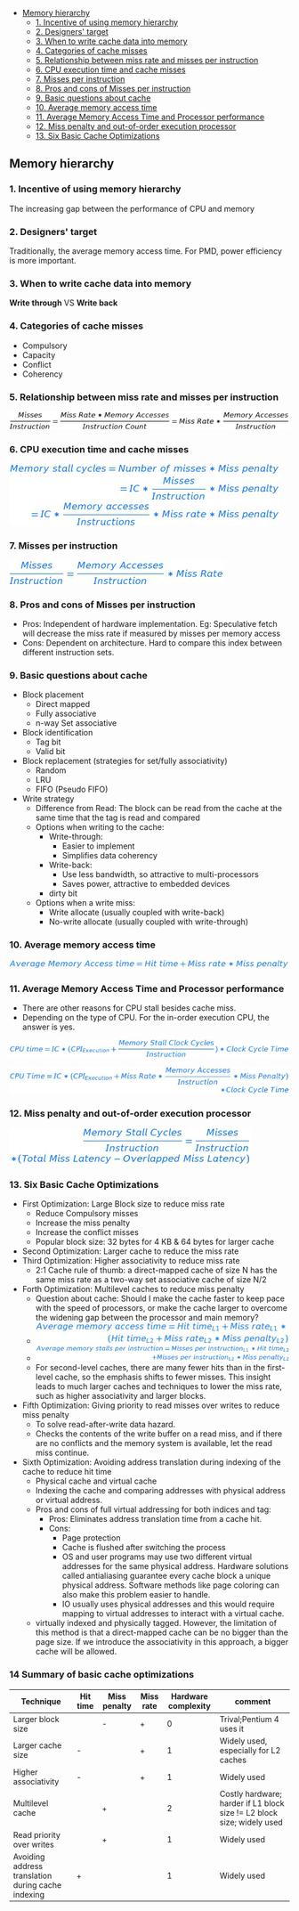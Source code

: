 <!-- MDTOC maxdepth:6 firsth1:1 numbering:0 flatten:0 bullets:1 updateOnSave:1 -->

   - [Memory hierarchy](#memory-hierarchy)   
      - [1. Incentive of using memory hierarchy](#1-incentive-of-using-memory-hierarchy)   
      - [2. Designers' target](#2-designers-target)   
      - [3. When to write cache data into memory](#3-when-to-write-cache-data-into-memory)   
      - [4. Categories of cache misses](#4-categories-of-cache-misses)   
      - [5. Relationship between miss rate and misses per instruction](#5-relationship-between-miss-rate-and-misses-per-instruction)   
      - [6. CPU execution time and cache misses](#6-cpu-execution-time-and-cache-misses)   
      - [7. Misses per instruction](#7-misses-per-instruction)   
      - [8. Pros and cons of Misses per instruction](#8-pros-and-cons-of-misses-per-instruction)   
      - [9. Basic questions about cache](#9-basic-questions-about-cache)   
      - [10. Average memory access time](#10-average-memory-access-time)   
      - [11. Average Memory Access Time and Processor performance](#11-average-memory-access-time-and-processor-performance)   
      - [12. Miss penalty and out-of-order execution processor](#12-miss-penalty-and-out-of-order-execution-processor)   
      - [13. Six Basic Cache Optimizations](#13-six-basic-cache-optimizations)   

<!-- /MDTOC -->
## Memory hierarchy
### 1. Incentive of using memory hierarchy  
The increasing gap between the performance of CPU and memory
### 2. Designers' target
Traditionally, the average memory access time. For PMD, power efficiency is more important.
### 3. When to write cache data into memory
**Write through** VS **Write back**
### 4. Categories of cache misses
- Compulsory
- Capacity
- Conflict
- Coherency

### 5. Relationship between miss rate and misses per instruction
![alt text](data/equation1.png)
### 6. CPU execution time and cache misses
![alt text](data/equation2.png)
### 7. Misses per instruction
![alt text](data/equation3.png)  
### 8. Pros and cons of Misses per instruction
- Pros: Independent of hardware implementation. Eg: Speculative fetch will decrease the miss rate if measured by misses per memory access
- Cons: Dependent on architecture. Hard to compare this index between different instruction sets.  

### 9. Basic questions about cache
- Block placement
  - Direct mapped
  - Fully associative
  - n-way Set associative
- Block identification
  - Tag bit
  - Valid bit
- Block replacement (strategies for set/fully associativity)
  - Random
  - LRU
  - FIFO (Pseudo FIFO)
- Write strategy
  - Difference from Read: The block can be read from the cache at the same time that the tag is read and compared
  - Options when writing to the cache:
    - Write-through:
      - Easier to implement
      - Simplifies data coherency
    - Write-back:
      - Use less bandwidth, so attractive to multi-processors
      - Saves power, attractive to embedded devices
    - dirty bit
  - Options when a write miss:
    - Write allocate (usually coupled with write-back)
    - No-write allocate (usually coupled with write-through)  

### 10. Average memory access time
![alt text](data/equation4.png)

### 11. Average Memory Access Time and Processor performance
- There are other reasons for CPU stall besides cache miss.
- Depending on the type of CPU. For the in-order execution CPU, the answer is yes.

![alt text](data/equation5.png)

![alt text](data/equation6.png)   

### 12. Miss penalty and out-of-order execution processor
![alt text](data/equation7.png)

### 13. Six Basic Cache Optimizations
- First Optimization: Large Block size to reduce miss rate
  - Reduce Compulsory misses
  - Increase the miss penalty
  - Increase the conflict misses
  - Popular block size: 32 bytes for 4 KB & 64 bytes for larger cache
- Second Optimization: Larger cache to reduce the miss rate
- Third Optimization: Higher associativity to reduce miss rate
  - 2:1 Cache rule of thumb: a direct-mapped cache of size N has the same miss rate as a two-way set associative cache of size N/2
- Forth Optimization: Multilevel caches to reduce miss penalty
  - Question about cache: Should I make the cache faster to keep pace with the speed of processors, or make the cache larger to overcome the widening gap between the processor and main memory?
  - ![alt text](data/equation8.png)
  - ![alt text](data/equation9.png)
  - For second-level caches, there are many fewer hits than in the first-level cache, so the emphasis shifts to fewer misses. This insight leads to much larger caches and techniques to lower the miss rate, such as higher associativity and larger blocks.
- Fifth Optimization: Giving priority to read misses over writes to reduce miss penalty
  - To solve read-after-write data hazard.
  - Checks the contents of the write buffer on a read miss, and if there are no conflicts and the memory system is available, let the read miss continue.
- Sixth Optimization: Avoiding address translation during indexing of the cache to reduce hit time
  - Physical cache and virtual cache
  - Indexing the cache and comparing addresses with physical address or virtual address.
  - Pros and cons of full virtual addressing for both indices and tag:
    - Pros: Eliminates address translation time from a cache hit.
    - Cons:
      - Page protection
      - Cache is flushed after switching the process
      - OS and user programs may use two different virtual addresses for the same physical address. Hardware solutions called antialiasing guarantee every cache block a unique physical address. Software methods like page coloring can also make this problem easier to handle.
      - IO usually uses physical addresses and this would require mapping to virtual addresses to interact with a virtual cache.
   - virtually indexed and physically tagged. However, the limitation of this method is that a direct-mapped cache can be no bigger than the page size. If we introduce the associativity in this approach, a bigger cache will be allowed.

### 14 Summary of basic cache optimizations
Technique | Hit time | Miss penalty | Miss rate | Hardware complexity | comment
--- | --- | --- | --- | --- | --- |
Larger block size | |-|+|0|Trival;Pentium 4 uses it
Larger cache size | - | | + |1|Widely used, especially for L2 caches
Higher associativity |-||+|1|Widely used
Multilevel cache||+||2|Costly hardware; harder if L1 block size != L2 block size; widely used
Read priority over writes||+||1|Widely used
Avoiding address translation during cache indexing | +|||1|Widely used

